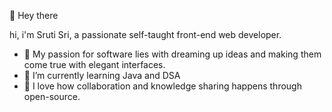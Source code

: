  👋 Hey there

hi, i'm Sruti Sri, a passionate self-taught front-end web developer.

- 👀 My passion for software lies with dreaming up ideas and making them come true with elegant interfaces.
- 🌱 I’m currently learning Java and DSA
- 💞️ I love how collaboration and knowledge sharing happens through open-source.
<!---
Sruti-Sri/Sruti-Sri is a ✨ special ✨ repository because its `README.md` (this file) appears on your GitHub profile.
You can click the Preview link to take a look at your changes.
--->
